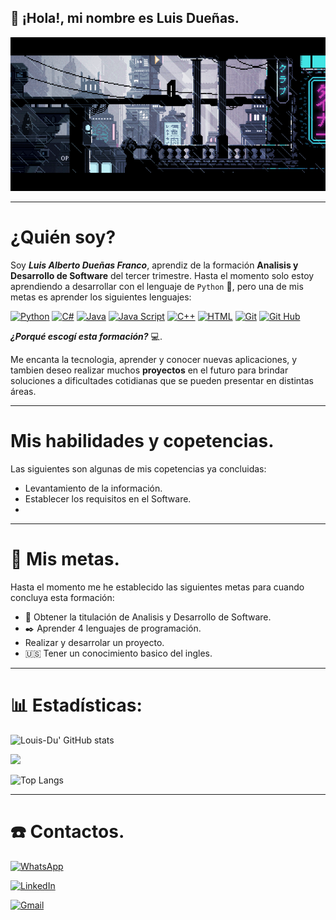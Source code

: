 ## :wave: ¡Hola!, mi nombre es Luis Dueñas.
  
![Texto alternativo](4d1678e171347c4402c231dad0394f0f.gif)

---
# ¿Quién soy?
Soy **_Luis Alberto Dueñas Franco_**, aprendiz de la formación **Analisis y Desarrollo de Software** del tercer trimestre. Hasta el momento solo estoy aprendiendo a desarrollar con el lenguaje de ```Python``` :snake:, pero una de mis metas es aprender los siguientes lenguajes:

[![Python](https://skillicons.dev/icons?i=py)](https://skillicons.dev)
[![C#](https://skillicons.dev/icons?i=cs)](https://skillicons.dev) 
[![Java](https://skillicons.dev/icons?i=java)](https://skillicons.dev) 
[![Java Script](https://skillicons.dev/icons?i=javascript)](https://skillicons.dev) 
[![C++](https://skillicons.dev/icons?i=cpp)](https://skillicons.dev) 
[![HTML](https://skillicons.dev/icons?i=html)](https://skillicons.dev) 
[![Git](https://skillicons.dev/icons?i=git)](https://skillicons.dev) 
[![Git Hub](https://skillicons.dev/icons?i=github)](https://skillicons.dev) 


***¿Porqué escogí esta formación?*** :computer:.

Me encanta la tecnologia, aprender y conocer nuevas aplicaciones, y tambien deseo realizar muchos **proyectos** en el futuro para brindar soluciones a dificultades cotidianas que se pueden presentar en distintas áreas.

---
# Mis habilidades y copetencias.

Las siguientes son algunas de mis copetencias ya concluidas:

* Levantamiento de la información.
* Establecer los requisitos en el Software.
* 

---
# :checkered_flag: Mis metas.
Hasta el momento me he establecido las siguientes metas para cuando concluya esta formación:

* :page_with_curl: Obtener la titulación de Analisis y Desarrollo de Software.
* :black_nib: Aprender 4 lenguajes de programación.
* Realizar y desarrolar un proyecto.
* :us: Tener un conocimiento basico del ingles.

---
  # 📊 Estadísticas:
![Louis-Du' GitHub stats](https://github-readme-stats.vercel.app/api?username=Louis-Du&show_icons=true&theme=white)

![](https://nirzak-streak-stats.vercel.app/?user=Louis-Du&theme=while&hide_border=false)<br/>

![Top Langs](https://github-readme-stats.vercel.app/api/top-langs/?username=Louis-Du&layout=compact&theme=while)

---
# :phone: Contactos.
[![WhatsApp](https://img.shields.io/badge/WhatsApp-25D366?style=for-the-badge&logo=whatsapp&logoColor=white)](https://wa.me/573044814774?text=Hola%20👋.%20Acabo%20de%20ver%20tu%20perfil%20y%20me%20gustar%C3%ADa%20hablar%20contigo.)

[![LinkedIn](https://img.shields.io/badge/LinkedIn-0A66C2?style=for-the-badge&logo=linkedin&logoColor=white)](https://www.linkedin.com/in/luis-alberto-due%C3%B1as-franco-915601294?utm_source=share&utm_campaign=share_via&utm_content=profile&utm_medium=android_app)

[![Gmail](https://img.shields.io/badge/Gmail-D14836?style=for-the-badge&logo=gmail&logoColor=white)](mailto:luis.a.d.f.beto@gmail.com?subject=Intento%20de%20contacto&body=hola%20%F0%9F%91%8B.%20Acabo%20de%20ver%20tu%20perfil%20de%20GitHub%20y%20estoy%20interesado%20en%20hablar%20contigo.)
